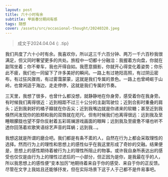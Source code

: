 ```yaml
---
layout: post
title: 六十小时有余
subtitle: 甲辰春分期间有感
tags: 随想
cover: /assets/src/occasional-thought/20240320.jpeg
---
```


> 成文于2024.04.04
{: .tip}

我们共度了六十小时有余。我喜欢你，所以这三千六百分钟、两万一千六百秒我很满足，但又同时奢望更多的共处。旅程中一切都十分融洽：我握着方向盘，你就在副驾坐着；你不晕车，我也开得自如。我愿意摄影，你就开心得变化着姿势；你乐此不疲，我们也一同留下了许多美好的瞬间。一路上有过艳阳高照，有过阴云密布，有过狂风骤雨，有过雾霭蒙蒙，这就是我们专属的景色。一路上也曾崎岖于山岭，也曾闲适于海边，走走停停，这就是我们专属的节奏。

三天里，我想了很多，也曾什么都没想，就静静地在你身旁，感受着你在我身旁。有时候我们离得很近：近到相距不过三十公分的主副驾驶位；近到合影时重叠的肩头；近到我剥好的橘子瓣就在你舌尖；近到我嘴边就是你递来的软糖；甚至近到我倏然间发现你的脸颊和我的双唇就在咫尺。但有时候我们也离得很远：远到我及至睡眼朦胧也望不穿你反射着五彩斑斓游戏画面的眼眸；远到我及至疲惫不堪也听不透你回荡着欢歌笑语综艺声音的耳蜗；远到我...。

我想这就是所谓的磨合吧。我们都是有条不紊的人，自然在行为上都会采取理性的选择。然而行为上的理性和思想上的感性似乎在我这里形成了奇妙的交融。结果便是，思想上的感性期待着被行为上的理性所阻止的物事。或许我自身所表达出的感受也仅仅是由行为上的理性过滤后的一小部分，但正因为是你，是我最在乎的人，所以我思想上的感性便“变本加厉”地期待着来自于你的感受、来自于你的正反馈。尽管在文字上我姑且还能够抒发，但在实际场景下这于人于己都不是件易事吧。
